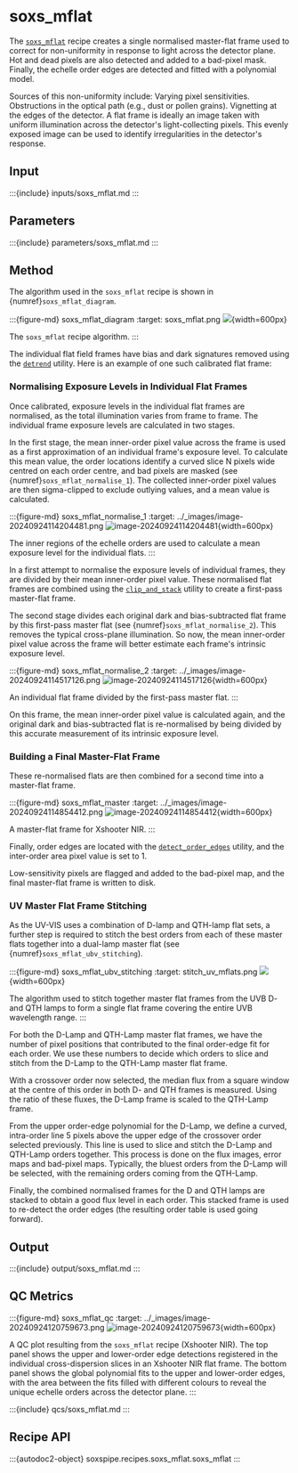# soxs_mflat

The [`soxs_mflat`](#soxspipe.recipes.soxs_mflat) recipe creates a single normalised master-flat frame used to correct for non-uniformity in response to light across the detector plane. Hot and dead pixels are also detected and added to a bad-pixel mask. Finally, the echelle order edges are detected and fitted with a polynomial model.

Sources of this non-uniformity include:
Varying pixel sensitivities.
Obstructions in the optical path (e.g., dust or pollen grains).
Vignetting at the edges of the detector.
A flat frame is ideally an image taken with uniform illumination across the detector's light-collecting pixels. This evenly exposed image can be used to identify irregularities in the detector's response.

## Input


:::{include} inputs/soxs_mflat.md
:::




## Parameters


:::{include} parameters/soxs_mflat.md
:::

## Method

The algorithm used in the `soxs_mflat` recipe is shown in {numref}`soxs_mflat_diagram`.

:::{figure-md} soxs_mflat_diagram
:target: soxs_mflat.png
![](soxs_mflat.png){width=600px}

The `soxs_mflat` recipe algorithm.
:::

The individual flat field frames have bias and dark signatures removed using the [`detrend`](../utils/detrend.md) utility. Here is an example of one such calibrated flat frame:

### Normalising Exposure Levels in Individual Flat Frames

Once calibrated, exposure levels in the individual flat frames are normalised, as the total illumination varies from frame to frame. The individual frame exposure levels are calculated in two stages.

In the first stage, the mean inner-order pixel value across the frame is used as a first approximation of an individual frame's exposure level. To calculate this mean value, the order locations identify a curved slice N pixels wide centred on each order centre, and bad pixels are masked (see {numref}`soxs_mflat_normalise_1`). The collected inner-order pixel values are then sigma-clipped to exclude outlying values, and a mean value is calculated.

:::{figure-md} soxs_mflat_normalise_1
:target: ../_images/image-20240924114204481.png
![image-20240924114204481](../_images/image-20240924114204481.png){width=600px}

The inner regions of the echelle orders are used to calculate a mean exposure level for the individual flats.
:::

In a first attempt to normalise the exposure levels of individual frames, they are divided by their mean inner-order pixel value. These normalised flat frames are combined using the [`clip_and_stack`](../utils/clip_and_stack.md) utility to create a first-pass master-flat frame.

The second stage divides each original dark and bias-subtracted flat frame by this first-pass master flat (see {numref}`soxs_mflat_normalise_2`). This removes the typical cross-plane illumination. So now, the mean inner-order pixel value across the frame will better estimate each frame's intrinsic exposure level.

:::{figure-md} soxs_mflat_normalise_2
:target: ../_images/image-20240924114517126.png
![image-20240924114517126](../_images/image-20240924114517126.png){width=600px}

An individual flat frame divided by the first-pass master flat.
:::

On this frame, the mean inner-order pixel value is calculated again, and the original dark and bias-subtracted flat is re-normalised by being divided by this accurate measurement of its intrinsic exposure level.

### Building a Final Master-Flat Frame

These re-normalised flats are then combined for a second time into a master-flat frame.

:::{figure-md} soxs_mflat_master
:target: ../_images/image-20240924114854412.png
![image-20240924114854412](../_images/image-20240924114854412.png){width=600px}

A master-flat frame for Xshooter NIR.
:::

Finally, order edges are located with the [`detect_order_edges`](../utils/detect_order_edges.md) utility, and the inter-order area pixel value is set to 1. 

Low-sensitivity pixels are flagged and added to the bad-pixel map, and the final master-flat frame is written to disk.

### UV Master Flat Frame Stitching

As the UV-VIS uses a combination of D-lamp and QTH-lamp flat sets, a further step is required to stitch the best orders from each of these master flats together into a dual-lamp master flat (see {numref}`soxs_mflat_ubv_stitching`).

:::{figure-md} soxs_mflat_ubv_stitching
:target: stitch_uv_mflats.png
![](stitch_uv_mflats.png){width=600px}

The algorithm used to stitch together master flat frames from the UVB D- and QTH lamps to form a single flat frame covering the entire UVB wavelength range.
:::



For both the D-Lamp and QTH-Lamp master flat frames, we have the number of pixel positions that contributed to the final order-edge fit for each order. We use these numbers to decide which orders to slice and stitch from the D-Lamp to the QTH-Lamp master flat frame. 

With a crossover order now selected, the median flux from a square window at the centre of this order in both D- and QTH frames is measured. Using the ratio of these fluxes, the D-Lamp frame is scaled to the QTH-Lamp frame.

From the upper order-edge polynomial for the D-Lamp, we define a curved, intra-order line 5 pixels above the upper edge of the crossover order selected previously. This line is used to slice and stitch the D-Lamp and QTH-Lamp orders together. This process is done on the flux images, error maps and bad-pixel maps. Typically, the bluest orders from the D-Lamp will be selected, with the remaining orders coming from the QTH-Lamp.

Finally, the combined normalised frames for the D and QTH lamps are stacked to obtain a good flux level in each order. This stacked frame is used to re-detect the order edges (the resulting order table is used going forward).


## Output

:::{include} output/soxs_mflat.md
:::

## QC Metrics

:::{figure-md} soxs_mflat_qc
:target: ../_images/image-20240924120759673.png
![image-20240924120759673](../_images/image-20240924120759673.png){width=600px}

A QC plot resulting from the `soxs_mflat` recipe (Xshooter NIR). The top panel shows the upper and lower-order edge detections registered in the individual cross-dispersion slices in an Xshooter NIR flat frame. The bottom panel shows the global polynomial fits to the upper and lower-order edges, with the area between the fits filled with different colours to reveal the unique echelle orders across the detector plane.
:::

:::{include} qcs/soxs_mflat.md
:::


## Recipe API

:::{autodoc2-object} soxspipe.recipes.soxs_mflat.soxs_mflat
:::
